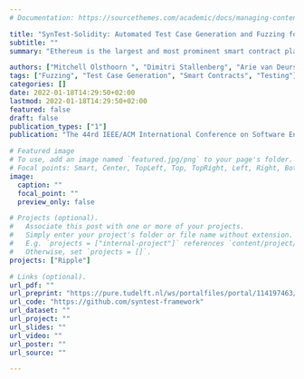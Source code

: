 ```yaml
---
# Documentation: https://sourcethemes.com/academic/docs/managing-content/

title: "SynTest-Solidity: Automated Test Case Generation and Fuzzing for Smart Contracts"
subtitle: ""
summary: "Ethereum is the largest and most prominent smart contract platform. One key property of Ethereum is that once a contract is deployed, it can not be updated anymore. This increases the importance of thoroughly testing the behavior and constraints of the smart contract before deployment. Existing approaches in related work either do not scale or are only focused on finding crashing inputs. In this tool demo, we introduce SynTest-Solidity, an automated test case generation and fuzzing framework for Solidity. SynTest-Solidity implements various metaheuristic search algorithms, including random search (traditional fuzzing) and genetic algorithms (i.e., NSGA-II, MOSA, and DynaMOSA). Finally, we performed a preliminary empirical study to assess the effectiveness of SynTest-Solidity in testing Solidity smart contracts."

authors: ["Mitchell Olsthoorn ", "Dimitri Stallenberg", "Arie van Deursen", "Annibale Panichella"]
tags: ["Fuzzing", "Test Case Generation", "Smart Contracts", "Testing"]
categories: []
date: 2022-01-18T14:29:50+02:00
lastmod: 2022-01-18T14:29:50+02:00
featured: false
draft: false
publication_types: ["1"]
publication: "The 44rd IEEE/ACM International Conference on Software Engineering 2022 - Tool Demonstration (ICSE-DEMO 2022)"

# Featured image
# To use, add an image named `featured.jpg/png` to your page's folder.
# Focal points: Smart, Center, TopLeft, Top, TopRight, Left, Right, BottomLeft, Bottom, BottomRight.
image:
  caption: ""
  focal_point: ""
  preview_only: false

# Projects (optional).
#   Associate this post with one or more of your projects.
#   Simply enter your project's folder or file name without extension.
#   E.g. `projects = ["internal-project"]` references `content/project/deep-learning/index.md`.
#   Otherwise, set `projects = []`.
projects: ["Ripple"]

# Links (optional).
url_pdf: ""
url_preprint: "https://pure.tudelft.nl/ws/portalfiles/portal/114197463/icse_demo_2022.pdf"
url_code: "https://github.com/syntest-framework"
url_dataset: ""
url_project: ""
url_slides: ""
url_video: ""
url_poster: ""
url_source: ""

---
```

